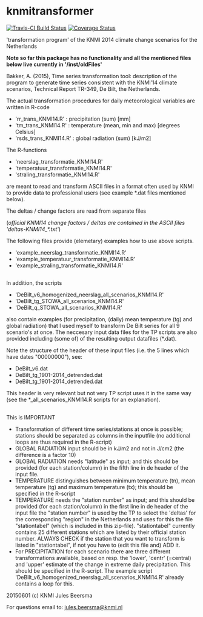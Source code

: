 # knmitransformer

[![Travis-CI Build Status](https://travis-ci.org/MartinRoth/knmitransformer.svg?branch=master)](https://travis-ci.org/MartinRoth/knmitransformer)
[![Coverage Status](https://img.shields.io/codecov/c/github/MartinRoth/knmitransformer/master.svg)](https://codecov.io/github/MartinRoth/knmitransformer?branch=master)

'transformation program'  of the KNMI 2014 climate change scenarios for the Netherlands

**Note so far this package has no functionality and all the mentioned files below live currently in '/inst/oldFiles'**

Bakker, A. (2015), Time series transformation tool: description of the program to generate time series
consistent with the KNMI’14 climate scenarios, Technical Report TR-349, De Bilt, the Netherlands.


The actual transformation procedures for daily meteorological variables are written in R-code

- 'rr_trans_KNMI14.R' : precipitation    (sum)                [mm]             
- 'tm_trans_KNMI14.R' : temperature      (mean, min and max)  [degrees Celsius] 
- 'rsds_trans_KNMI14.R' : global radiation (sum)                [kJ/m2]

The R-functions

- 'neerslag_transformatie_KNMI14.R'
- 'temperatuur_transformatie_KNMI14.R'
- 'straling_transformatie_KNMI14.R'
   
are meant to read and transform ASCII files in a format often used by KNMI to provide data to professional users (see example *.dat files mentioned below).
   
The deltas / change factors are read from separate files 

(*official KNMI14 change factors / deltas are contained in the ASCII files 'deltas-KNMI14_\*.txt'*)

The following files provide (elemetary) examples how to use above scripts.

- 'example_neerslag_transformatie_KNMI14.R'
- 'example_temperatuur_transformatie_KNMI14.R'
- 'example_straling_transformatie_KNMI14.R'
     



##
In addition, the scripts

- 'DeBilt_v6_homogenized_neerslag_all_scenarios_KNMI14.R'
- 'DeBilt_tg_STOWA_all_scenarios_KNMI14.R'
- 'DeBilt_q_STOWA_all_scenarios_KNMI14.R'

also contain examples (for precipitation, (daily) mean temperature (tg) and global radiation) that I used myself to transform De Bilt series for all 9 scenario's at once.
The neccesary input data files for the TP scripts are also provided including (some of) of the resulting output datafiles (*.dat). 

Note the structure of the header of these input files (i.e. the 5 lines which have dates "00000000"), see:

- DeBilt_v6.dat
- DeBilt_tg_1901-2014_detrended.dat
- DeBilt_tg_1901-2014_detrended.dat

This header is very relevant but not very TP script uses it in the same way (see the *_all_scenarios_KNMI14.R scripts for an explanation).

##
This is IMPORTANT

* Transformation of different time series/stations at once is possible; stations should be separated as columns in the inputfile (no additional 
  loops are thus required in the R-script)
* GLOBAL RADIATION input should be in kJ/m2 and not in J/cm2 (the difference is a factor 10)
* GLOBAL RADIATION needs "latitude" as input; and this should be provided (for each station/column) in the fifth line in de header of the input file.
* TEMPERATURE distinguishes between minimum temperature (tn), mean temperature (tg) and maximum temperature (tx); this should be specified in the R-script
* TEMPERATURE needs the "station number" as input; and this should be provided (for each station/column) in the first line in de header of the input file 
  the "station number" is used by the TP to select the 'deltas' for the corresponding "region" in the Netherlands and uses for this the file "stationtabel" 
  (which is included in this zip-file).
  "stationtabel" currently contains 25 different stations which are listed by their official station number. 
  ALWAYS CHECK if the station that you want to transform is listed in "stationtabel", if not you have to (edit this file and) ADD it.
* For PRECIPITATION for each scenario there are three different transformations available, based on resp. the 'lower', 'centr' (=central) and 'upper' estimate 
  of the change in extreme daily precipitation. This should be specified in the R-script. The example script 'DeBilt_v6_homogenized_neerslag_all_scenarios_KNMI14.R'
  already contains a loop for this.


20150601 (c) KNMI
Jules Beersma

For questions email to:
jules.beersma@knmi.nl     

